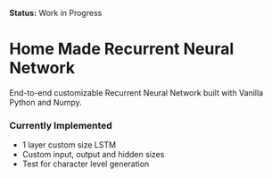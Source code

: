 **Status:** Work in Progress
# Home Made Recurrent Neural Network
End-to-end customizable Recurrent Neural Network built with Vanilla Python and Numpy.
### Currently Implemented
- 1 layer custom size LSTM
- Custom input, output and hidden sizes
- Test for character level generation
